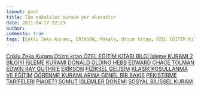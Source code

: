 ```yaml
---
layout: post
title: Tüm makaleler burada yer alacaktır
date: 2011-04-27 22:29
author: 
comments: true
tags: [Çoklu Zeka Kuramı, ERİKSON, Makale, Otizm kitap, ÖZEL EĞİTİM KiTABI, PEKİŞTİRME TARİFELERİ, SOSYAL BİLİŞSEL KURAM]
---
```

<a href="dosyalar/2011/04/%C3%87oklu-Zeka-Kuram%C4%B1.doc" target="_blank">Çoklu Zeka Kuramı
</a><a href="dosyalar/2011/04/otizm_kitap_enson.pdf" target="_blank">Otizm kitap
</a><a href="dosyalar/2011/04/%C3%96ZEL-E%C4%9E%C4%B0T%C4%B0M-kitab%C4%B1.docx" target="_blank">ÖZEL EĞİTİM KiTABI
</a><a href="http://blodosyalar/2011/04/B%C4%B0LG%C4%B0-KURAMI-2.doc" target="_blank">BİLGİ İşleme KURAMI 2</a>
<a href="dosyalar/2011/04/B%C4%B0LG%C4%B0Y%C4%B0-%C4%B0%C5%9ELEME-KURAMI.doc" target="_blank">BİLGİYİ İŞLEME KURAMI</a>
<a href="dosyalar/2011/04/DONALD-OLDING-HEBB.doc" target="_blank">DONALD OLDING HEBB</a>
<a href="dosyalar/2011/04/EDWARD-CHACE-TOLMAN.doc" target="_blank">EDWARD CHACE TOLMAN</a>
<a href="dosyalar/2011/04/EDWIN-RAY-GUTHRIE.doc" target="_blank">EDWIN RAY GUTHRIE</a>
<a href="dosyalar/2011/04/ER%C4%B0KSON.doc" target="_blank">ERİKSON</a>
<a href="dosyalar/2011/04/F%C4%B0Z%C4%B0KSEL-GEL%C4%B0%C5%9E%C4%B0M.doc" target="_blank">FİZİKSEL GELİŞİM</a>
<a href="dosyalar/2011/04/KLAS%C4%B0K-KO%C5%9EULLANMA-VE-E%C4%9E%C4%B0T%C4%B0M.doc" target="_blank">KLASİK KOŞULLANMA VE EĞİTİM</a>
<a href="dosyalar/2011/04/%C3%96%C4%9ERENME-KURAMLARINA-GENEL-B%C4%B0R-BAKI%C5%9E.doc" target="_blank">ÖĞRENME KURAMLARINA GENEL BİR BAKIŞ</a>
<a href="dosyalar/2011/04/PEK%C4%B0%C5%9ET%C4%B0RME-TAR%C4%B0FELER%C4%B0.doc" target="_blank">PEKİŞTİRME TARİFELERİ</a>
<a href="dosyalar/2011/04/P%C4%B0AGET1.doc" target="_blank">PİAGET1</a>
<a href="dosyalar/2011/04/SOMUT-%C4%B0%C5%9ELEMLER-D%C3%96NEM%C4%B0.doc" target="_blank">SOMUT İŞLEMLER DÖNEMİ</a>
<a href="dosyalar/2011/04/SOSYAL-B%C4%B0L%C4%B0%C5%9ESEL-KURAM.doc" target="_blank">SOSYAL BİLİŞSEL KURAM</a>
